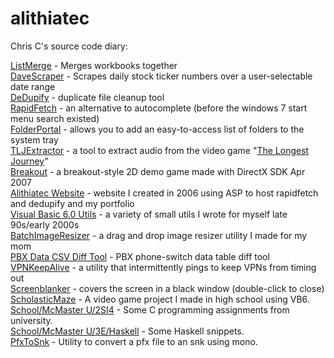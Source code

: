 # alithiatec
Chris C's source code diary:

[ListMerge](ListMerge/sample) - Merges workbooks together<br/>
[DaveScraper](DaveScraper) - Scrapes daily stock ticker numbers over a user-selectable date range<br/>
[DeDupify](DeDupify) - duplicate file cleanup tool<br/>
[RapidFetch](RapidFetch3) - an alternative to autocomplete (before the windows 7 start menu search existed)<br/>
[FolderPortal](FolderPortal) - allows you to add an easy-to-access list of folders to the system tray<br/>
[TLJExtractor](TLJExtractor) - a tool to extract audio from the video game "[The Longest Journey](https://en.wikipedia.org/wiki/The_Longest_Journey)"<br/>
[Breakout](Breakout) - a breakout-style 2D demo game made with DirectX SDK Apr 2007<br/>
[Alithiatec Website](Alithiatec%20Website) - website I created in 2006 using ASP to host rapidfetch and dedupify and my portfolio<br/>
[Visual Basic 6.0 Utils](Visual%20Basic%206.0%20Utils) - a variety of small utils I wrote for myself late 90s/early 2000s<br/>
[BatchImageResizer](BatchImageResizer) - a drag and drop image resizer utility I made for my mom<br/>
[PBX Data CSV Diff Tool](PBX%20Data%20CSV%20Diff%20Tool) - PBX phone-switch data table diff tool<br/>
[VPNKeepAlive](VPNKeepAlive) - a utility that intermittently pings to keep VPNs from timing out<br/>
[Screenblanker](screenblanker) - covers the screen in a black window (double-click to close)<br/>
[ScholasticMaze](School/High%20School/ScholasticMaze%20(VB6)) - A video game project I made in high school using VB6.<br/>
[School/McMaster U/2SI4](School/McMaster%20U/2SI4) - Some C programming assignments from university.<br/>
[School/McMaster U/3E/Haskell](School/McMaster%20U/3E/Haskell) - Some Haskell snippets.<br/>
[PfxToSnk](PfxToSnk) - Utility to convert a pfx file to an snk using mono.<br/>
